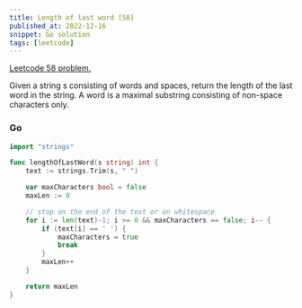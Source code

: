 ```yaml
---
title: Length of last word [58]
published_at: 2022-12-16
snippet: Go solution
tags: [leetcode]
---
```


[Leetcode 58 problem.](https://leetcode.com/problems/length-of-last-word/)

Given a string s consisting of words and spaces, return the length of the last word in the string.
A word is a maximal substring consisting of non-space characters only.

### Go

```go
import "strings"

func lengthOfLastWord(s string) int {
    text := strings.Trim(s, " ")

    var maxCharacters bool = false
    maxLen := 0

	// stop on the end of the text or on whitespace
    for i := len(text)-1; i >= 0 && maxCharacters == false; i-- {
        if (text[i] == ' ') {
            maxCharacters = true
            break
        }
        maxLen++
    }

    return maxLen
}
```